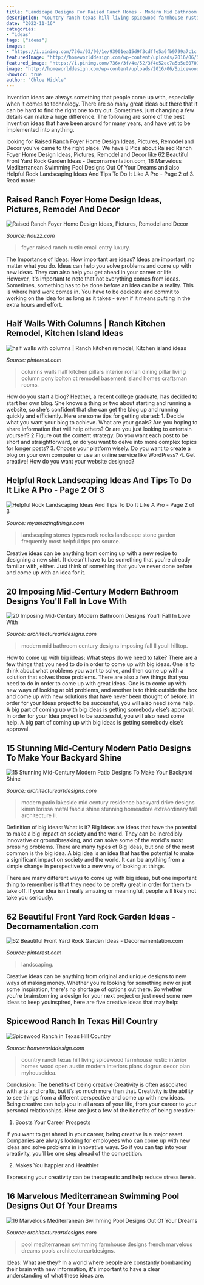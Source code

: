 ```yaml
---
title: "Landscape Designs For Raised Ranch Homes - Modern Mid Bathroom Century Designs Imposing Fall Ll Youll Hilltop"
description: "Country ranch texas hill living spicewood farmhouse rustic interior homes wood open austin modern interiors plans dogrun decor plan myhouseidea"
date: "2022-11-16"
categories:
- "ideas"
tags: ["ideas"]
images:
- "https://i.pinimg.com/736x/93/90/1e/93901ea15d9f3cdffe5a6fb9799a7c1c.jpg"
featuredImage: "http://homeworlddesign.com/wp-content/uploads/2016/06/Spicewood-Ranch-in-Texas-Hill-Country-14.jpg"
featured_image: "https://i.pinimg.com/736x/3f/4e/52/3f4e52ec7a5b5e80701c9e36dfe1afaa--craftsman-columns-roman-columns.jpg"
image: "http://homeworlddesign.com/wp-content/uploads/2016/06/Spicewood-Ranch-in-Texas-Hill-Country-14.jpg"
ShowToc: true
author: "Chloe Hickle"
---
```



Invention ideas are always something that people come up with, especially when it comes to technology. There are so many great ideas out there that it can be hard to find the right one to try out. Sometimes, just changing a few details can make a huge difference. The following are some of the best invention ideas that have been around for many years, and have yet to be implemented into anything.

	

		
looking for Raised Ranch Foyer Home Design Ideas, Pictures, Remodel and Decor you've came to the right place. We have 8 Pics about Raised Ranch Foyer Home Design Ideas, Pictures, Remodel and Decor like 62 Beautiful Front Yard Rock Garden Ideas - Decornamentation.com, 16 Marvelous Mediterranean Swimming Pool Designs Out Of Your Dreams and also Helpful Rock Landscaping Ideas And Tips To Do It Like A Pro - Page 2 of 3. Read more:
		
    
## Raised Ranch Foyer Home Design Ideas, Pictures, Remodel And Decor

<img loading=lazy src="http://st.hzcdn.com/fimgs/95f1a5ca0270264f_5077-w500-h400-b0-p0--rustic-entry.jpg" onerror="this.onerror=null;this.src='https://tse3.mm.bing.net/th?id=OIP.inCLpThJXcl-epRDKOipigHaF7&amp;pid=15.1';" alt="Raised Ranch Foyer Home Design Ideas, Pictures, Remodel and Decor">

_Source: houzz.com_

>foyer raised ranch rustic email entry luxury. 

	

The Importance of Ideas: How important are ideas?
Ideas are important, no matter what you do. Ideas can help you solve problems and come up with new ideas. They can also help you get ahead in your career or life.
However, it's important to note that not everything comes from ideas. Sometimes, something has to be done before an idea can be a reality. This is where hard work comes in. You have to be dedicate and commit to working on the idea for as long as it takes - even if it means putting in the extra hours and effort.

    
## Half Walls With Columns | Ranch Kitchen Remodel, Kitchen Island Ideas

<img loading=lazy src="https://i.pinimg.com/736x/3f/4e/52/3f4e52ec7a5b5e80701c9e36dfe1afaa--craftsman-columns-roman-columns.jpg" onerror="this.onerror=null;this.src='https://tse4.mm.bing.net/th?id=OIP.90GCMaxPoP2qXUfiFhPY1gHaJ3&amp;pid=15.1';" alt="half walls with columns | Ranch kitchen remodel, Kitchen island ideas">

_Source: pinterest.com_

>columns walls half kitchen pillars interior roman dining pillar living column pony bolton ct remodel basement island homes craftsman rooms. 

	

How do you start a blog?
Heather, a recent college graduate, has decided to start her own blog. She knows a thing or two about starting and running a website, so she's confident that she can get the blog up and running quickly and efficiently. Here are some tips for getting started: 1. Decide what you want your blog to achieve. What are your goals? Are you hoping to share information that will help others? Or are you just looking to entertain yourself? 2.Figure out the content strategy. Do you want each post to be short and straightforward, or do you want to delve into more complex topics for longer posts? 3. Choose your platform wisely. Do you want to create a blog on your own computer or use an online service like WordPress? 4. Get creative! How do you want your website designed?

    
## Helpful Rock Landscaping Ideas And Tips To Do It Like A Pro - Page 2 Of 3

<img loading=lazy src="http://myamazingthings.com/wp-content/uploads/2017/08/stone-garden-66.jpg" onerror="this.onerror=null;this.src='https://tse3.mm.bing.net/th?id=OIP.V8aMXagxWSqITEGpNgmCJgHaFT&amp;pid=15.1';" alt="Helpful Rock Landscaping Ideas And Tips To Do It Like A Pro - Page 2 of 3">

_Source: myamazingthings.com_

>landscaping stones types rock rocks landscape stone garden frequently most helpful tips pro source. 

	

Creative ideas can be anything from coming up with a new recipe to designing a new shirt. It doesn't have to be something that you're already familiar with, either. Just think of something that you've never done before and come up with an idea for it.

    
## 20 Imposing Mid-Century Modern Bathroom Designs You&#039;ll Fall In Love With

<img loading=lazy src="http://www.architectureartdesigns.com/wp-content/uploads/2019/02/20-Imposing-Mid-Century-Modern-Bathroom-Designs-Youll-Fall-In-Love-With-13.jpg" onerror="this.onerror=null;this.src='https://tse1.mm.bing.net/th?id=OIP.SdYcmrz9eil00O5bof3vwgHaLH&amp;pid=15.1';" alt="20 Imposing Mid-Century Modern Bathroom Designs You&#039;ll Fall In Love With">

_Source: architectureartdesigns.com_

>modern mid bathroom century designs imposing fall ll youll hilltop. 

	

How to come up with big ideas: What steps do we need to take?
There are a few things that you need to do in order to come up with big ideas. One is to think about what problems you want to solve, and then come up with a solution that solves those problems. There are also a few things that you need to do in order to come up with great ideas. One is to come up with new ways of looking at old problems, and another is to think outside the box and come up with new solutions that have never been thought of before. In order for your Ideas project to be successful, you will also need some help. A big part of coming up with big ideas is getting somebody else’s approval. In order for your Idea project to be successful, you will also need some help. A big part of coming up with big ideas is getting somebody else’s approval.

    
## 15 Stunning Mid-Century Modern Patio Designs To Make Your Backyard Shine

<img loading=lazy src="http://www.architectureartdesigns.com/wp-content/uploads/2015/10/15-Stunning-Mid-Century-Modern-Patio-Designs-To-Make-Your-Backyard-Shine-6-630x469.jpg" onerror="this.onerror=null;this.src='https://tse4.mm.bing.net/th?id=OIP.jH-8RpiNuyYQq0HW2WP5lAHaFg&amp;pid=15.1';" alt="15 Stunning Mid-Century Modern Patio Designs To Make Your Backyard Shine">

_Source: architectureartdesigns.com_

>modern patio lakeside mid century residence backyard drive designs kimm lorissa metal fascia shine stunning homeadore extraordinary fall architecture ll. 

	

Definition of big ideas: What is it?
Big Ideas are ideas that have the potential to make a big impact on society and the world. They can be incredibly innovative or groundbreaking, and can solve some of the world's most pressing problems.
There are many types of Big Ideas, but one of the most common is the big idea. A big idea is an idea that has the potential to make a significant impact on society and the world. It can be anything from a simple change in perspective to a new way of looking at things.

There are many different ways to come up with big ideas, but one important thing to remember is that they need to be pretty great in order for them to take off. If your idea isn't really amazing or meaningful, people will likely not take you seriously.

    
## 62 Beautiful Front Yard Rock Garden Ideas - Decornamentation.com

<img loading=lazy src="https://i.pinimg.com/736x/93/90/1e/93901ea15d9f3cdffe5a6fb9799a7c1c.jpg" onerror="this.onerror=null;this.src='https://tse3.mm.bing.net/th?id=OIP.2BALdqT3bhjWIco3J7Sy0wHaJ4&amp;pid=15.1';" alt="62 Beautiful Front Yard Rock Garden Ideas - Decornamentation.com">

_Source: pinterest.com_

>landscaping. 

	

Creative ideas can be anything from original and unique designs to new ways of making money. Whether you're looking for something new or just some inspiration, there's no shortage of options out there. So whether you're brainstorming a design for your next project or just need some new ideas to keep youinspired, here are five creative ideas that may help: 

    
## Spicewood Ranch In Texas Hill Country

<img loading=lazy src="http://homeworlddesign.com/wp-content/uploads/2016/06/Spicewood-Ranch-in-Texas-Hill-Country-14.jpg" onerror="this.onerror=null;this.src='https://tse1.mm.bing.net/th?id=OIP.cSUEjno_nyj4cu6BT9u0BAHaFm&amp;pid=15.1';" alt="Spicewood Ranch in Texas Hill Country">

_Source: homeworlddesign.com_

>country ranch texas hill living spicewood farmhouse rustic interior homes wood open austin modern interiors plans dogrun decor plan myhouseidea. 

	

Conclusion: The benefits of being creative
Creativity is often associated with arts and crafts, but it’s so much more than that. Creativity is the ability to see things from a different perspective and come up with new ideas. Being creative can help you in all areas of your life, from your career to your personal relationships.
Here are just a few of the benefits of being creative:

1. Boosts Your Career Prospects

If you want to get ahead in your career, being creative is a major asset. Companies are always looking for employees who can come up with new ideas and solve problems in innovative ways. So if you can tap into your creativity, you’ll be one step ahead of the competition.

2. Makes You happier and Healthier

Expressing your creativity can be therapeutic and help reduce stress levels.

    
## 16 Marvelous Mediterranean Swimming Pool Designs Out Of Your Dreams

<img loading=lazy src="https://www.architectureartdesigns.com/wp-content/uploads/2016/07/16-Marvelous-Mediterranean-Swimming-Pool-Designs-Out-Of-Your-Dreams-6-630x421.jpg" onerror="this.onerror=null;this.src='https://tse3.mm.bing.net/th?id=OIP.FSeWaeqgLFqsUJh2YKI_uAHaE8&amp;pid=15.1';" alt="16 Marvelous Mediterranean Swimming Pool Designs Out Of Your Dreams">

_Source: architectureartdesigns.com_

>pool mediterranean swimming farmhouse designs french marvelous dreams pools architectureartdesigns. 

	

Ideas: What are they?
In a world where people are constantly bombarding their brain with new information, it's important to have a clear understanding of what these ideas are.

